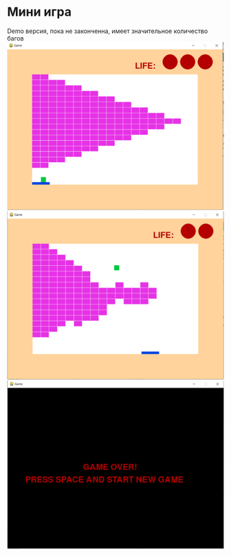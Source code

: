 Мини игра
=========

Demo версия, пока не законченна, имеет значительное количество багов
![Классический режим](Image_README/Screenshot_62.png)
![Классический режим](Image_README/Screenshot_64.png)
![Классический режим](Image_README/Screenshot_63.png)
